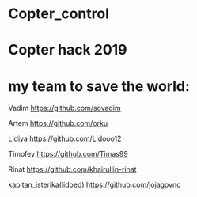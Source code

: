 # Copter_control

# Copter hack 2019
# my team to save the world:

Vadim https://github.com/sovadim

Artem https://github.com/orku

Lidiya https://github.com/Lidooo12

Timofey https://github.com/Timas99

Rinat https://github.com/khairullin-rinat

kapitan_isterika(lidoed) https://github.com/jojagovno

